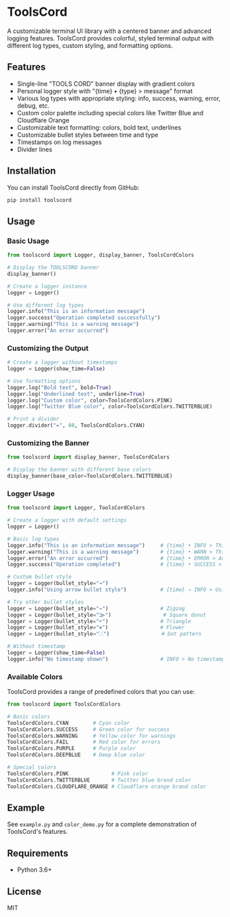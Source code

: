# ToolsCord

A customizable terminal UI library with a centered banner and advanced logging features. ToolsCord provides colorful, styled terminal output with different log types, custom styling, and formatting options.

## Features

- Single-line "TOOLS CORD" banner display with gradient colors
- Personal logger style with "{time} • {type} > message" format
- Various log types with appropriate styling: info, success, warning, error, debug, etc.
- Custom color palette including special colors like Twitter Blue and Cloudflare Orange
- Customizable text formatting: colors, bold text, underlines
- Customizable bullet styles between time and type
- Timestamps on log messages
- Divider lines

## Installation

You can install ToolsCord directly from GitHub:

```bash
pip install toolscord
```

## Usage

### Basic Usage

```python
from toolscord import Logger, display_banner, ToolsCordColors

# Display the TOOLSCORD banner
display_banner()

# Create a logger instance
logger = Logger()

# Use different log types
logger.info("This is an information message")
logger.success("Operation completed successfully")
logger.warning("This is a warning message")
logger.error("An error occurred")
```

### Customizing the Output

```python
# Create a logger without timestamps
logger = Logger(show_time=False)

# Use formatting options
logger.log("Bold text", bold=True)
logger.log("Underlined text", underline=True)
logger.log("Custom color", color=ToolsCordColors.PINK)
logger.log("Twitter Blue color", color=ToolsCordColors.TWITTERBLUE)

# Print a divider
logger.divider("=", 60, ToolsCordColors.CYAN)
```

### Customizing the Banner

```python
from toolscord import display_banner, ToolsCordColors

# Display the banner with different base colors
display_banner(base_color=ToolsCordColors.TWITTERBLUE)
```

### Logger Usage

```python
from toolscord import Logger, ToolsCordColors

# Create a logger with default settings
logger = Logger()

# Basic log types
logger.info("This is an information message")     # {time} • INFO > This is an information message
logger.warning("This is a warning message")       # {time} • WARN > This is a warning message
logger.error("An error occurred")                 # {time} • ERROR > An error occurred
logger.success("Operation completed")             # {time} • SUCCESS > Operation completed

# Custom bullet style
logger = Logger(bullet_style="→")
logger.info("Using arrow bullet style")           # {time} → INFO > Using arrow bullet style

# Try other bullet styles
logger = Logger(bullet_style="⌁")                 # Zigzag
logger = Logger(bullet_style="⨠")                 # Square donut
logger = Logger(bullet_style="‣")                 # Triangle 
logger = Logger(bullet_style="⁕")                 # Flower
logger = Logger(bullet_style="⁙")                 # Dot pattern

# Without timestamp
logger = Logger(show_time=False)
logger.info("No timestamp shown")                 # INFO > No timestamp shown
```

### Available Colors

ToolsCord provides a range of predefined colors that you can use:

```python
from toolscord import ToolsCordColors

# Basic colors
ToolsCordColors.CYAN        # Cyan color
ToolsCordColors.SUCCESS     # Green color for success
ToolsCordColors.WARNING     # Yellow color for warnings
ToolsCordColors.FAIL        # Red color for errors
ToolsCordColors.PURPLE      # Purple color
ToolsCordColors.DEEPBLUE    # Deep blue color

# Special colors
ToolsCordColors.PINK              # Pink color
ToolsCordColors.TWITTERBLUE       # Twitter blue brand color
ToolsCordColors.CLOUDFLARE_ORANGE # Cloudflare orange brand color
```

## Example

See `example.py` and `color_demo.py` for a complete demonstration of ToolsCord's features.

## Requirements

- Python 3.6+

## License

MIT